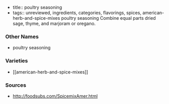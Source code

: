 - title:: poultry seasoning
- tags:: unreviewed, ingredients, categories, flavorings, spices, american-herb-and-spice-mixes
poultry seasoning Combine equal parts dried sage, thyme, and marjoram or oregano.

### Other Names

* poultry seasoning

### Varieties

* [[american-herb-and-spice-mixes]]

### Sources
* http://foodsubs.com/SpicemixAmer.html
